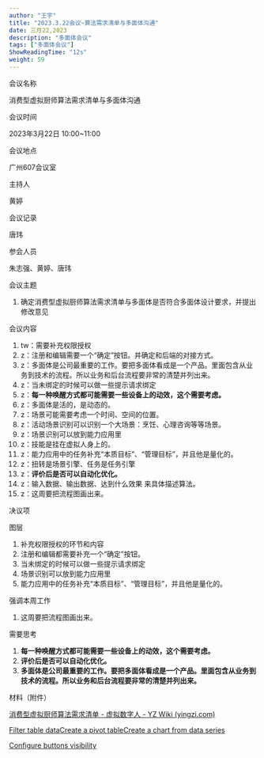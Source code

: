 ```yaml
---
author: "王宇"
title: "2023.3.22会议~算法需求清单与多面体沟通"
date: 三月22,2023
description: "多面体会议"
tags: ["多面体会议"]
ShowReadingTime: "12s"
weight: 59
---
```

会议名称

消费型虚拟厨师算法需求清单与多面体沟通

会议时间

2023年3月22日 10:00~11:00

会议地点

广州607会议室

主持人

黄婷

会议记录

唐玮

参会人员

朱志强、黄婷、唐玮

会议主题

1.  确定消费型虚拟厨师算法需求清单与多面体是否符合多面体设计要求，并提出修改意见

会议内容

1.  tw：需要补充权限授权
2.  z：注册和编辑需要一个“确定”按钮。并确定和后端的对接方式。
3.  z：多面体是公司最重要的工作。要把多面体看成是一个产品。里面包含从业务到技术的流程。所以业务和后台流程要非常的清楚并列出来。
4.  z：当未绑定的时候可以做一些提示请求绑定
5.  z：**每一种唤醒方式都可能需要一些设备上的动效，这个需要考虑。**
6.  z：多面体是活的，是动态的。
7.  z：场景可能需要考虑一个时间、空间的位置。
8.  z：活动场景识别可以识别一个大场景：烹饪、心理咨询等等场景。
9.  z：场景识别可以放到能力应用里
10.  z：技能是挂在虚拟人身上的。
11.  z：能力应用中的任务补充“本质目标”、“管理目标”，并且他是量化的。
12.  z：扭转是场景引擎、任务是任务引擎
13.  z：**评价后是否可以自动化优化。**
14.  z：输入数据、输出数据、达到什么效果 来具体描述算法。
15.  z：这周要把流程图画出来。

决议项

图层

1.  补充权限授权的环节和内容
2.  注册和编辑都需要补充一个“确定”按钮。
3.  当未绑定的时候可以做一些提示请求绑定
4.  场景识别可以放到能力应用里
5.  能力应用中的任务补充“本质目标”、“管理目标”，并且他是量化的。

强调本周工作

1.  这周要把流程图画出来。

需要思考

1.  **每一种唤醒方式都可能需要一些设备上的动效，这个需要考虑。**
2.  **评价后是否可以自动化优化。**
3.  **多面体是公司最重要的工作。要把多面体看成是一个产品。里面包含从业务到技术的流程。所以业务和后台流程要非常的清楚并列出来。**

材料（附件）

[消费型虚拟厨师算法需求清单 - 虚拟数字人 - YZ Wiki (yingzi.com)](https://wiki.yingzi.com/pages/viewpage.action?pageId=97893642)

[Filter table data](#)[Create a pivot table](#)[Create a chart from data series](#)

[Configure buttons visibility](/users/tfac-settings.action)
